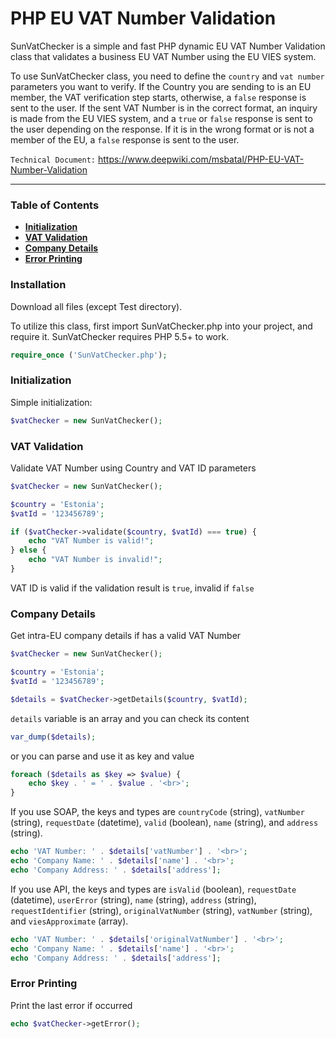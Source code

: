 # PHP EU VAT Number Validation

SunVatChecker is a simple and fast PHP dynamic EU VAT Number Validation class that validates a business EU VAT Number using the EU VIES system.

To use SunVatChecker class, you need to define the `country` and `vat number` parameters you want to verify. If the Country you are sending to is an EU member, the VAT verification step starts, otherwise, a `false` response is sent to the user. If the sent VAT Number is in the correct format, an inquiry is made from the EU VIES system, and a `true` or `false` response is sent to the user depending on the response. If it is in the wrong format or is not a member of the EU, a `false` response is sent to the user.

`Technical Document:` https://www.deepwiki.com/msbatal/PHP-EU-VAT-Number-Validation

<hr>

### Table of Contents

- **[Initialization](#initialization)**
- **[VAT Validation](#vat-validation)**
- **[Company Details](#company-details)**
- **[Error Printing](#error-printing)**

### Installation

Download all files (except Test directory).

To utilize this class, first import SunVatChecker.php into your project, and require it.
SunVatChecker requires PHP 5.5+ to work.

```php
require_once ('SunVatChecker.php');
```

### Initialization

Simple initialization:

```php
$vatChecker = new SunVatChecker();
```

### VAT Validation

Validate VAT Number using Country and VAT ID parameters

```php
$vatChecker = new SunVatChecker();

$country = 'Estonia';
$vatId = '123456789';

if ($vatChecker->validate($country, $vatId) === true) {
    echo "VAT Number is valid!";
} else {
    echo "VAT Number is invalid!";
}
```

VAT ID is valid if the validation result is `true`, invalid if `false`

### Company Details

Get intra-EU company details if has a valid VAT Number

```php
$vatChecker = new SunVatChecker();

$country = 'Estonia';
$vatId = '123456789';

$details = $vatChecker->getDetails($country, $vatId);
```

`details` variable is an array and you can check its content

```php
var_dump($details);
```

or you can parse and use it as key and value

```php
foreach ($details as $key => $value) {
    echo $key . ' = ' . $value . '<br>';
}
```

If you use SOAP, the keys and types are `countryCode` (string), `vatNumber` (string), `requestDate` (datetime), `valid` (boolean), `name` (string), and `address` (string).

```php
echo 'VAT Number: ' . $details['vatNumber'] . '<br>';
echo 'Company Name: ' . $details['name'] . '<br>';
echo 'Company Address: ' . $details['address'];
```

If you use API, the keys and types are `isValid` (boolean), `requestDate` (datetime), `userError` (string), `name` (string), `address` (string), `requestIdentifier` (string), `originalVatNumber` (string), `vatNumber` (string), and `viesApproximate` (array).

```php
echo 'VAT Number: ' . $details['originalVatNumber'] . '<br>';
echo 'Company Name: ' . $details['name'] . '<br>';
echo 'Company Address: ' . $details['address'];
```

### Error Printing

Print the last error if occurred

```php
echo $vatChecker->getError();
```
